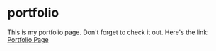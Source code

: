 # portfolio
This is my portfolio page.
Don't forget to check it out.
Here's the link: [Portfolio Page](https://abdul-grey.github.io/portfolio/)
